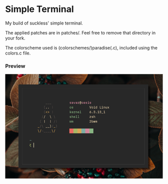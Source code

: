 # Simple Terminal
My build of suckless' simple terminal.

The applied patches are in patches/. Feel free to remove that directory in your fork.

The colorscheme used is (colorschemes/)paradise(.c), included using the colors.c file.

### Preview
<img src=.assets/preview.png />
